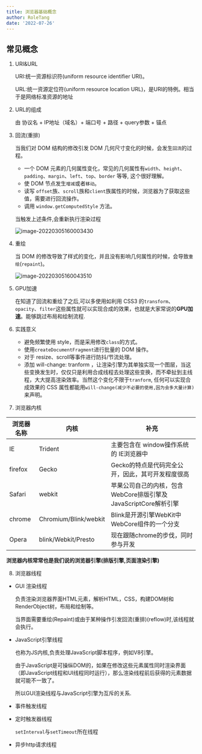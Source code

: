 ```yaml
---
title: 浏览器基础概念
author: RoleTang
date: '2022-07-26'
---
```


## 常见概念

1. URI&URL

   URI:统一资源标识符(uniform resource identifier URI)。

   URL:统一资源定位符(uniform resource location URL)，是URI的特例。相当于是网络标准资源的地址

2. URL的组成

   由 协议名 + IP地址（域名）+ 端口号 + 路径 + query参数 + 锚点

3. 回流(重排)

   当我们对 DOM 结构的修改引发 DOM 几何尺寸变化的时候，会发生`回流`的过程。

   - 一个 DOM 元素的几何属性变化，常见的几何属性有`width`、`height`、`padding`、`margin`、`left`、`top`、`border` 等等, 这个很好理解。
   - 使 DOM 节点发生`增减`或者`移动`。
   - 读写 `offset`族、`scroll`族和`client`族属性的时候，浏览器为了获取这些值，需要进行回流操作。
   - 调用 `window.getComputedStyle` 方法。

   当触发上述条件,会重新执行渲染过程

   ![image-20220305160003430](/browser/image-20220305160003430.png)

4. 重绘

   当 DOM 的修改导致了样式的变化，并且没有影响几何属性的时候，会导致`重绘`(`repaint`)。

   ![image-20220305160043510](/browser/image-20220305160043510.png)

5. GPU加速

   在知道了回流和重绘了之后,可以多使用如利用 CSS3 的`transform`、`opacity`、`filter`这些属性就可以实现合成的效果，也就是大家常说的**GPU加速**。能够跳过布局和绘制流程.

6. 实践意义

   - 避免频繁使用 style，而是采用修改`class`的方式。
   - 使用`createDocumentFragment`进行批量的 DOM 操作。
   - 对于 resize、scroll等事件进行防抖/节流处理。
   - 添加 will-change: tranform ，让渲染引擎为其单独实现一个图层，当这些变换发生时，仅仅只是利用合成线程去处理这些变换，而不牵扯到主线程，大大提高渲染效率。当然这个变化不限于`tranform`, 任何可以实现合成效果的 CSS 属性都能用`will-change(减少不必要的使用,因为会多大量计算)`来声明。


7. 浏览器内核

| 浏览器名称 | 内核                  | 补充                                                         |
| ---------- | --------------------- | ------------------------------------------------------------ |
| IE         | Trident               | 主要包含在 window操作系统的 IE浏览器中                       |
| firefox    | Gecko                 | Gecko的特点是代码完全公开，因此，其可开发程度很高            |
| Safari     | webkit                | 苹果公司自己的内核，包含WebCore排版引擎及JavaScriptCore解析引擎 |
| chrome     | Chromium/Blink/webkit | Blink是开源引擎WebKit中WebCore组件的一个分支                 |
| Opera      | blink/Webkit/Presto   | 现在跟随chrome的步伐，同时参与开发                           |

**浏览器内核常常也是我们说的浏览器引擎(排版引擎,页面渲染引擎)**

8. 浏览器线程

- GUI 渲染线程

  负责渲染浏览器界面HTML元素，解析HTML，CSS，构建DOM树和RenderObject树，布局和绘制等。

  当界面需要重绘(Repaint)或由于某种操作引发回流(重排)(reflow)时,该线程就会执行。

- JavaScript引擎线程

  也称为JS内核,负责处理JavaScript脚本程序，例如V8引擎。

  由于JavaScript是可操纵DOM的，如果在修改这些元素属性同时渲染界面（即JavaScript线程和UI线程同时运行），那么渲染线程前后获得的元素数据就可能不一致了。

  所以GUI渲染线程与JavaScript引擎为互斥的关系.

- 事件触发线程

- 定时触发器线程

  `setInterval`与`setTimeout`所在线程

- 异步http请求线程